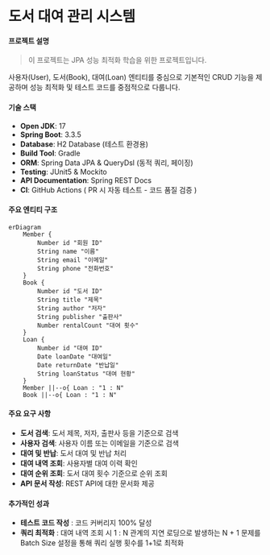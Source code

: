 # 도서 대여 관리 시스템

#### 프로젝트 설명
> 이 프로젝트는 JPA 성능 최적화 학습을 위한 프로젝트입니다.

사용자(User), 도서(Book), 대여(Loan) 엔티티를 중심으로 기본적인 CRUD 기능을 제공하며 성능 최적화 및 테스트 코드를 중점적으로 다룹니다.

#### 기술 스택
- **Open JDK**: 17  
- **Spring Boot**: 3.3.5  
- **Database**: H2 Database (테스트 환경용)  
- **Build Tool**: Gradle  
- **ORM**: Spring Data JPA & QueryDsl (동적 쿼리, 페이징)  
- **Testing**: JUnit5 & Mockito  
- **API Documentation**: Spring REST Docs
- **CI**: GitHub Actions ( PR 시 자동 테스트 - 코드 품질 검증 )

#### 주요 엔티티 구조
```mermaid
erDiagram
    Member {
        Number id "회원 ID"
        String name "이름"
        String email "이메일"
        String phone "전화번호"
    }
    Book {
        Number id "도서 ID"
        String title "제목"
        String author "저자"
        String publisher "출판사"
        Number rentalCount "대여 횟수"
    }
    Loan {
        Number id "대여 ID"
        Date loanDate "대여일"
        Date returnDate "반납일"
        String loanStatus "대여 현황"
    }
    Member ||--o{ Loan : "1 : N"
    Book ||--o{ Loan : "1 : N"
```

#### 주요 요구 사항
- **도서 검색**: 도서 제목, 저자, 출판사 등을 기준으로 검색
- **사용자 검색**: 사용자 이름 또는 이메일을 기준으로 검색
- **대여 및 반납**: 도서 대여 및 반납 처리
- **대여 내역 조회**: 사용자별 대여 이력 확인
- **대여 순위 조회**: 도서 대여 횟수 기준으로 순위 조회
- **API 문서 작성**: REST API에 대한 문서화 제공

#### 추가적인 성과
- **테스트 코드 작성** : 코드 커버리지 100% 달성
- **쿼리 최적화** : 대여 내역 조회 시 1 : N 관계의 지연 로딩으로 발생하는 N + 1 문제를 Batch Size 설정을 통해 쿼리 실행 횟수를 1+1로 최적화
